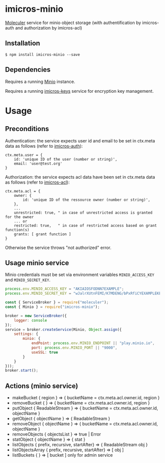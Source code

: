 # imicros-minio
[Moleculer](https://github.com/moleculerjs/moleculer) service for minio object storage (with authentification by imicros-auth and authorization by imicros-acl) 

## Installation
```
$ npm install imicros-minio --save
```
## Dependencies
Requires a running [Minio](https://min.io/) instance.

Requires a running [imicros-keys](https://github.com/al66/imicros-keys) service for encryption key management.

# Usage
## Preconditions
Authentication: the service expects user id and email to be set in ctx.meta data as follows (refer to [imicros-auth](https://github.com/al66/imicros-auth)):
```
ctx.meta.user = {
    id: 'unique ID of the user (number or string)',
    email: 'user@test.org'
}
```
Authorization: the service expects acl data have been set in ctx.meta data as follows (refer to [imicros-acl](https://github.com/al66/imicros-acl)):
```
ctx.meta.acl = {
    owner: {
        id: 'unique ID of the ressource owner (number or string)',
    },
    ... 
    unrestricted: true, " in case of unrestricted access is granted for the owner
    ... or
    restricted: true,   " in case of restricted access based on grant function(s) 
    grants: [ grant function ]
}
```
Otherwise the service throws "not authorized" error.

## Usage minio service
Minio credentials must be set via environment variables <code>MINIO_ACCESS_KEY</code> and <code>MINIO_SECRET_KEY</code>.
```js
process.env.MINIO_ACCESS_KEY = "AKIAIOSFODNN7EXAMPLE";
process.env.MINIO_SECRET_KEY = "wJalrXUtnFEMI/K7MDENG/bPxRfiCYEXAMPLEKEY";
```
```js
const { ServiceBroker } = require("moleculer");
const { Minio } = require("imicros-minio");

broker = new ServiceBroker({
    logger: console
});
service = broker.createService(Minio, Object.assign({ 
    settings: { 
        minio: {
            endPoint: process.env.MINIO_ENDPOINT || "play.minio.io",
            port: process.env.MINIO_PORT || "9000",
            useSSL: true
        }
    } 
}));
broker.start();

```
## Actions (minio service)
- makeBucket { region } => { bucketName = ctx.meta.acl.owner.id, region }
- removeBucket { } => { bucketName = ctx.meta.acl.owner.id, region }
- putObject { ReadableStream } => { bucketName = ctx.meta.acl.owner.id, objectName }
- getObject { objectName } => { ReadableStream }
- removeObject { objectName } => { bucketName = ctx.meta.acl.owner.id, objectName }
- removeObjects { objectsList } => true | Error
- statObject { objectName } => { stat }
- listObjects { prefix, recursive, startAfter} => { ReadableStream obj }
- listObjectsArray { prefix, recursive, startAfter} => [ obj ]
- listBuckets { } => [ bucket ]    only for admin service
